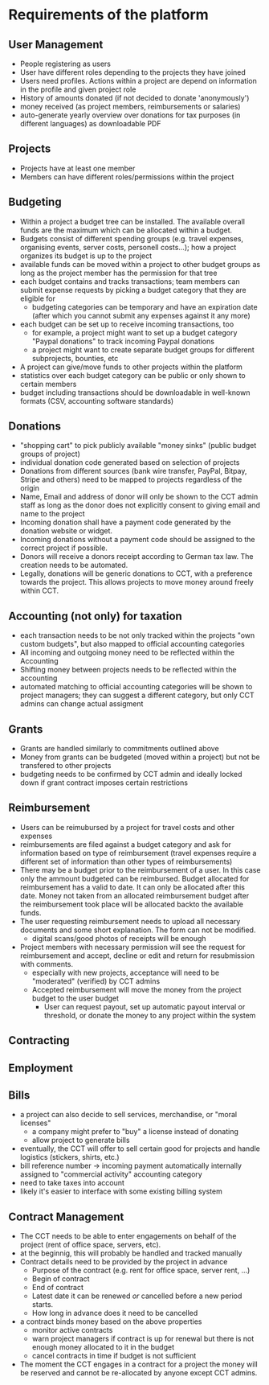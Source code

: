 # Requirements of the platform

## User Management 

* People registering as users
* User have different roles depending to the projects they have joined
* Users need profiles. Actions within a project are depend on information in the profile and given project role
* History of amounts donated (if not decided to donate 'anonymously')
* money received (as project members, reimbursements or salaries)
* auto-generate yearly overview over donations for tax purposes (in different languages) as downloadable PDF

## Projects

* Projects have at least one member 
* Members can have different roles/permissions within the project

## Budgeting

* Within a project a budget tree can be installed. The available overall funds are the maximum which can be allocated within a budget.
* Budgets consist of different spending groups (e.g. travel expenses, organising events, server costs, personell costs...); how a project organizes its budget is up to the project
* available funds can be moved within a project to other budget groups as long as the project member has the permission for that tree
* each budget contains and tracks transactions; team members can submit expense requests by picking a budget category that they are eligible for
  - budgeting categories can be temporary and have an expiration date (after which you cannot submit any expenses against it any more)
* each budget can be set up to receive incoming transactions, too
  - for example, a project might want to set up a budget category "Paypal donations" to track incoming Paypal donations
  - a project might want to create separate budget groups for different subprojects, bounties, etc
* A project can give/move funds to other projects within the platform
* statistics over each budget category can be public or only shown to certain members
* budget including transactions should be downloadable in well-known formats (CSV, accounting software standards)

## Donations

* "shopping cart" to pick publicly available "money sinks" (public budget groups of project)
* individual donation code generated based on selection of projects
* Donations from different sources (bank wire transfer, PayPal, Bitpay, Stripe and others) need to be mapped to projects regardless of the origin
* Name, Email and address of donor will only be shown to the CCT admin staff as long as the donor does not explicitly consent to giving email and name to the project
* Incoming donation shall have a payment code generated by the donation website or widget.
* Incoming donations without a payment code should be assigned to the correct project if possible. 
* Donors will receive a donors receipt according to German tax law. The creation needs to be automated. 
* Legally, donations will be generic donations to CCT, with a preference towards the project. This allows projects to move money around freely within CCT. 

## Accounting (not only) for taxation

* each transaction needs to be not only tracked within the projects "own custom budgets", but also mapped to official accounting categories 
* All incoming and outgoing money need to be reflected within the Accounting
* Shifting money between projects needs to be reflected within the accounting
* automated matching to official accounting categories will be shown to project managers; they can suggest a different category, but only CCT admins can change actual assigment

## Grants

* Grants are handled similarly to commitments outlined above
* Money from grants can be budgeted (moved within a project) but not be transfered to other projects
* budgeting needs to be confirmed by CCT admin and ideally locked down if grant contract imposes certain restrictions

## Reimbursement

* Users can be reimubursed by a project for travel costs and other expenses
* reimbursements are filed against a budget category and ask for information based on type of reimbursement (travel expenses require a different set of information than other types of reimbursements)
* There may be a budget prior to the reimbursement of a user. In this case only the ammount budgeted can be reimbursed. Budget allocated for reimbursement has a valid to date. It can only be allocated after this date. Money not taken from an allocated reimbursement budget after the reimbursement took place will be allocated backto the available funds. 
* The user requesting reimbursement needs to upload all necessary documents and some short explanation. The form can not be modified.
  * digital scans/good photos of receipts will be enough
* Project members with necessary permission will see the request for reimbursement and accept, decline or edit and return for resubmission with comments.
  * especially with new projects, acceptance will need to be "moderated" (verified) by CCT admins
  * Accepted reimbursement will move the money from the project budget to the user budget
    * User can request payout, set up automatic payout interval or threshold, or donate the money to any project within the system

## Contracting

## Employment

## Bills

* a project can also decide to sell services, merchandise, or "moral licenses"
  - a company might prefer to "buy" a license instead of donating
  - allow project to generate bills
* eventually, the CCT will offer to sell certain good for projects and handle logistics (stickers, shirts, etc.)
* bill reference number -> incoming payment automatically internally assigned to "commercial activity" accounting category
* need to take taxes into account
* likely it's easier to interface with some existing billing system

## Contract Management
 
* The CCT needs to be able to enter engagements on behalf of the project (rent of office space, servers, etc).
* at the beginnig, this will probably be handled and tracked manually
* Contract details need to be provided by the project in advance
  * Purpose of the contract (e.g. rent for office space, server rent, ...)
  * Begin of contract
  * End of contract
  * Latest date it can be renewed _or_ cancelled before a new period starts.
  * How long in advance does it need to be cancelled
* a contract binds money based on the above properties
  * monitor active contracts
  * warn project managers if contract is up for renewal but there is not enough money allocated to it in the budget
  * cancel contracts in time if budget is not sufficient
* The moment the CCT engages in a contract for a project the money will be reserved and cannot be re-allocated by anyone except CCT admins.
